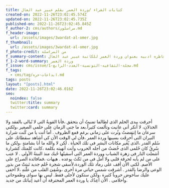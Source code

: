 ```yaml
---
title: كتابات القراء /وردة العمر بقلم عبير عبد العال
created-on: 2022-11-26T23:02:45.574Z
updated-on: 2022-11-26T23:02:45.735Z
published-on: 2022-11-26T23:02:45.845Z
f_author-2: cms/authors/مراسلون.md
f_header-image:
  url: /assets/images/3wardat-al-omer.jpg
f_thumbnail:
  url: /assets/images/3wardat-al-omer.jpg
f_photo-credit: من المراسلة
f_summary-content: كتابات القراء.خاطره ادبيه بعنوان وردة العمر للكاتبة عبير عبد العال
f_1-2-word-summary: وردة العمر
f_issue: cms/issue/مجلة-الثقافيه-التونسية-العدد-الرابع-1.md
f_tags:
  - cms/tag/ابداعات-حره.md
tags: posts
layout: "[posts].html"
date: 2022-11-26T23:02:46.016Z
seo:
  noindex: false
  twitter:title: summary
  twitter:card: summary
---
```

أحرقت بيدى الحلم الذى لطالما تمنيتُ أن يتحقق ،فأنا القويةُ التى لا تُبالى بالفقد ولا الخذلان، لا أنكر أنى عانيت وتألمت  كثيراً.بعد ما جنى الزمان على حلمى الصغير ،ولكني سرعان ما إنتفضتُ وثُرت على زمانى  برغم قمع الظروف . أما أنت يا من كُنت شرارة النيران التى أُحرِقَت بسببها وردة العمر ،فآن لي الوقت الأن كى أشاهد سقطاتك على سُلم القدر ،الذى يُغَير مكانات البشر فى تلك الحياة . لكن لا والله ما أنا بشامتةٍ ،ولكن ما سُرِقُ كان حُلمى الذى خُضتُ من أجله الحروب وأنت أنهيته  بكلمة ،كانت كلمتك كشرارة أشعلت النار فى زهرة الشباب ووردة العمر التى أسقيتُها حُبك منذ النبتةُ الأولى . لا عتب على من لم يأبه لحرقة قلبى ولا أمل فى من نَكَثَ بوعده . هيهات ،فمافائدة الصراخ على الأصم. لكنى الأن أقف على رماد تلك الوردة،لأسقي شجرة حُلم جديد  نَبتتْ من بذور الوعى والرضا بالقدر . أشرقت شمس حياتي مرة أخرى ،وشُفِىَ القلب من علّتهِ ،لا أخفى عليك سأخوض حروباً كثيرة ،ولكن ستكون لأجلى فقط. ليس بها سواى وطموحاتى وأحلامى . الأن أعِدُك يا وردة العمر المحترقة أن أُعيد إنباتك من جديد.